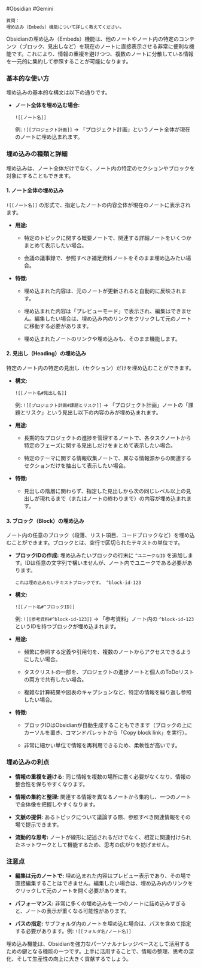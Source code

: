 #Obsidian #Gemini 

```
質問：
埋め込み（Embeds）機能について詳しく教えてください。
```

Obsidianの埋め込み（Embeds）機能は、他のノートやノート内の特定のコンテンツ（ブロック、見出しなど）を現在のノートに直接表示させる非常に便利な機能です。これにより、情報の重複を避けつつ、複数のノートに分散している情報を一元的に集約して参照することが可能になります。

### 基本的な使い方

埋め込みの基本的な構文は以下の通りです。

- **ノート全体を埋め込む場合:**
    
    ```
    ![[ノート名]]
    ```
    
    例: `![[プロジェクト計画]]` → 「プロジェクト計画」というノート全体が現在のノートに埋め込まれます。
    

### 埋め込みの種類と詳細

埋め込みは、ノート全体だけでなく、ノート内の特定のセクションやブロックを対象にすることもできます。

#### 1. ノート全体の埋め込み

`![[ノート名]]` の形式で、指定したノートの内容全体が現在のノートに表示されます。

- **用途:**
    
    - 特定のトピックに関する概要ノートで、関連する詳細ノートをいくつかまとめて表示したい場合。
        
    - 会議の議事録で、参照すべき補足資料ノートをそのまま埋め込みたい場合。
        
- **特徴:**
    
    - 埋め込まれた内容は、元のノートが更新されると自動的に反映されます。
        
    - 埋め込まれた内容は「プレビューモード」で表示され、編集はできません。編集したい場合は、埋め込み内のリンクをクリックして元のノートに移動する必要があります。
        
    - 埋め込まれたノートのリンクや埋め込みも、そのまま機能します。
        

#### 2. 見出し（Heading）の埋め込み

特定のノート内の特定の見出し（セクション）だけを埋め込むことができます。

- **構文:**
    
    ```
    ![[ノート名#見出し名]]
    ```
    
    例: `![[プロジェクト計画#課題とリスク]]` → 「プロジェクト計画」ノートの「課題とリスク」という見出し以下の内容のみが埋め込まれます。
    
- **用途:**
    
    - 長期的なプロジェクトの進捗を管理するノートで、各タスクノートから特定のフェーズに関する見出しだけをまとめて表示したい場合。
        
    - 特定のテーマに関する情報収集ノートで、異なる情報源からの関連するセクションだけを抽出して表示したい場合。
        
- **特徴:**
    
    - 見出しの階層に関わらず、指定した見出しから次の同じレベル以上の見出しが現れるまで（またはノートの終わりまで）の内容が埋め込まれます。
        

#### 3. ブロック（Block）の埋め込み

ノート内の任意のブロック（段落、リスト項目、コードブロックなど）を埋め込むことができます。ブロックとは、空行で区切られたテキストの単位です。

- **ブロックIDの作成:** 埋め込みたいブロックの行末に `^ユニークなID` を追加します。IDは任意の文字列で構いませんが、ノート内でユニークである必要があります。
    
    ```
    これは埋め込みたいテキストブロックです。 ^block-id-123
    ```
    
- **構文:**
    
    ```
    ![[ノート名#^ブロックID]]
    ```
    
    例: `![[参考資料#^block-id-123]]` → 「参考資料」ノート内の `^block-id-123` というIDを持つブロックが埋め込まれます。
    
- **用途:**
    
    - 頻繁に参照する定義や引用句を、複数のノートからアクセスできるようにしたい場合。
        
    - タスクリストの一部を、プロジェクトの進捗ノートと個人のToDoリストの両方で共有したい場合。
        
    - 複雑な計算結果や図表のキャプションなど、特定の情報を繰り返し参照したい場合。
        
- **特徴:**
    
    - ブロックIDはObsidianが自動生成することもできます（ブロックの上にカーソルを置き、コマンドパレットから「Copy block link」を実行）。
        
    - 非常に細かい単位で情報を再利用できるため、柔軟性が高いです。
        

### 埋め込みの利点

- **情報の重複を避ける:** 同じ情報を複数の場所に書く必要がなくなり、情報の整合性を保ちやすくなります。
    
- **情報の集約と整理:** 関連する情報を異なるノートから集約し、一つのノートで全体像を把握しやすくなります。
    
- **文脈の提供:** あるトピックについて議論する際、参照すべき関連情報をその場で提示できます。
    
- **流動的な思考:** ノートが線形に記述されるだけでなく、相互に関連付けられたネットワークとして機能するため、思考の広がりを妨げません。
    

### 注意点

- **編集は元のノートで:** 埋め込まれた内容はプレビュー表示であり、その場で直接編集することはできません。編集したい場合は、埋め込み内のリンクをクリックして元のノートを開く必要があります。
    
- **パフォーマンス:** 非常に多くの埋め込みを一つのノートに詰め込みすぎると、ノートの表示が重くなる可能性があります。
    
- **パスの指定:** サブフォルダ内のノートを埋め込む場合は、パスを含めて指定する必要があります。例: `![[フォルダ名/ノート名]]`
    

埋め込み機能は、Obsidianを強力なパーソナルナレッジベースとして活用するための鍵となる機能の一つです。上手に活用することで、情報の整理、思考の深化、そして生産性の向上に大きく貢献するでしょう。
